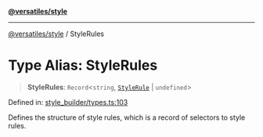 [**@versatiles/style**](../README.md)

***

[@versatiles/style](../globals.md) / StyleRules

# Type Alias: StyleRules

> **StyleRules**: `Record`\<`string`, [`StyleRule`](StyleRule.md) \| `undefined`\>

Defined in: [style\_builder/types.ts:103](https://github.com/versatiles-org/versatiles-style/blob/d8cc33a46b85aeaa89bfc9bbd1ece1792d845335/src/style_builder/types.ts#L103)

Defines the structure of style rules, which is a record of selectors to style rules.
